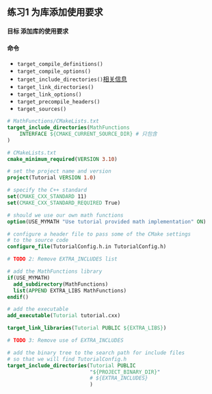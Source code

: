 ## 练习1	为库添加使用要求

#### 目标	添加库的使用要求

#### 命令

- `target_compile_definitions()`
- `target_compile_options()`
- `target_include_directories()`[相关信息](https://blog.csdn.net/qq_33726635/article/details/121896441)
- `target_link_directories()`
- `target_link_options()`
- `target_precompile_headers()`
- `target_sources()`

```cmake
# MathFunctions/CMakeLists.txt
target_include_directories(MathFunctions
    INTERFACE ${CMAKE_CURRENT_SOURCE_DIR} # 只包含
)
```

```cmake
# CMakeLists.txt
cmake_minimum_required(VERSION 3.10)

# set the project name and version
project(Tutorial VERSION 1.0)

# specify the C++ standard
set(CMAKE_CXX_STANDARD 11)
set(CMAKE_CXX_STANDARD_REQUIRED True)

# should we use our own math functions
option(USE_MYMATH "Use tutorial provided math implementation" ON)

# configure a header file to pass some of the CMake settings
# to the source code
configure_file(TutorialConfig.h.in TutorialConfig.h)

# TODO 2: Remove EXTRA_INCLUDES list

# add the MathFunctions library
if(USE_MYMATH)
  add_subdirectory(MathFunctions)
  list(APPEND EXTRA_LIBS MathFunctions)
endif()

# add the executable
add_executable(Tutorial tutorial.cxx)

target_link_libraries(Tutorial PUBLIC ${EXTRA_LIBS})

# TODO 3: Remove use of EXTRA_INCLUDES

# add the binary tree to the search path for include files
# so that we will find TutorialConfig.h
target_include_directories(Tutorial PUBLIC
                           "${PROJECT_BINARY_DIR}"
                           # ${EXTRA_INCLUDES}
                           )
```

